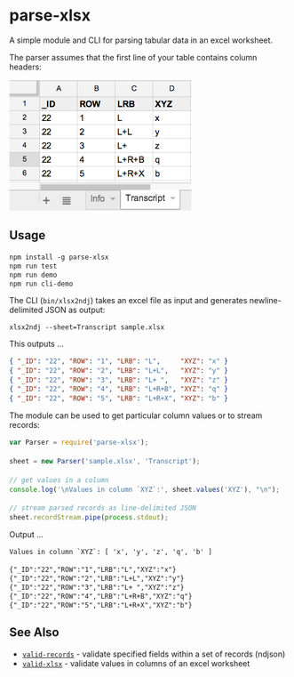 # parse-xlsx

A simple module and CLI for parsing tabular data in an excel worksheet.

The parser assumes that the first line of your table contains column headers:

![sample file](sample.png)


## Usage

    npm install -g parse-xlsx
    npm run test
    npm run demo
    npm run cli-demo

The CLI (`bin/xlsx2ndj`) takes an excel file as input and generates newline-delimited JSON as output:

    xlsx2ndj --sheet=Transcript sample.xlsx

This outputs ...

```json
{ "_ID": "22", "ROW": "1", "LRB": "L",     "XYZ": "x" }
{ "_ID": "22", "ROW": "2", "LRB": "L+L",   "XYZ": "y" }
{ "_ID": "22", "ROW": "3", "LRB": "L+ ",   "XYZ": "z" }
{ "_ID": "22", "ROW": "4", "LRB": "L+R+B", "XYZ": "q" }
{ "_ID": "22", "ROW": "5", "LRB": "L+R+X", "XYZ": "b" }
```

The module can be used to get particular column values or to stream records:

```javascript
var Parser = require('parse-xlsx');
        
sheet = new Parser('sample.xlsx', 'Transcript');

// get values in a column
console.log('\nValues in column `XYZ`:', sheet.values('XYZ'), "\n");

// stream parsed records as line-delimited JSON
sheet.recordStream.pipe(process.stdout);
```

Output ...

    Values in column `XYZ`: [ 'x', 'y', 'z', 'q', 'b' ] 

    {"_ID":"22","ROW":"1","LRB":"L","XYZ":"x"}
    {"_ID":"22","ROW":"2","LRB":"L+L","XYZ":"y"}
    {"_ID":"22","ROW":"3","LRB":"L+ ","XYZ":"z"}
    {"_ID":"22","ROW":"4","LRB":"L+R+B","XYZ":"q"}
    {"_ID":"22","ROW":"5","LRB":"L+R+X","XYZ":"b"}


## See Also

* [`valid-records`](https://github.com/joyrexus/valid-records) - validate
  specified fields within a set of records (ndjson)
* [`valid-xlsx`](https://github.com/joyrexus/valid-xlsx) - validate values in
  columns of an excel worksheet
